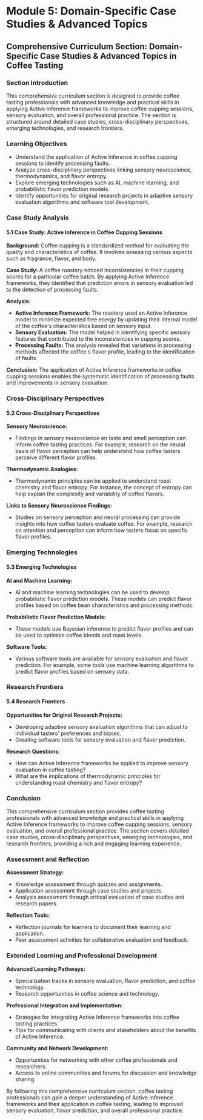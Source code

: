 # Module 5: Domain-Specific Case Studies & Advanced Topics

## Comprehensive Curriculum Section: Domain-Specific Case Studies & Advanced Topics in Coffee Tasting

### Section Introduction

This comprehensive curriculum section is designed to provide coffee tasting professionals with advanced knowledge and practical skills in applying Active Inference frameworks to improve coffee cupping sessions, sensory evaluation, and overall professional practice. The section is structured around detailed case studies, cross-disciplinary perspectives, emerging technologies, and research frontiers.

### Learning Objectives

- Understand the application of Active Inference in coffee cupping sessions to identify processing faults.
- Analyze cross-disciplinary perspectives linking sensory neuroscience, thermodynamics, and flavor entropy.
- Explore emerging technologies such as AI, machine learning, and probabilistic flavor prediction models.
- Identify opportunities for original research projects in adaptive sensory evaluation algorithms and software tool development.

### Case Study Analysis

#### 5.1 Case Study: Active Inference in Coffee Cupping Sessions

**Background:** Coffee cupping is a standardized method for evaluating the quality and characteristics of coffee. It involves assessing various aspects such as fragrance, flavor, and body.

**Case Study:** A coffee roastery noticed inconsistencies in their cupping scores for a particular coffee batch. By applying Active Inference frameworks, they identified that prediction errors in sensory evaluation led to the detection of processing faults.

**Analysis:** 
- **Active Inference Framework:** The roastery used an Active Inference model to minimize expected free energy by updating their internal model of the coffee's characteristics based on sensory input.
- **Sensory Evaluation:** The model helped in identifying specific sensory features that contributed to the inconsistencies in cupping scores.
- **Processing Faults:** The analysis revealed that variations in processing methods affected the coffee's flavor profile, leading to the identification of faults.

**Conclusion:** The application of Active Inference frameworks in coffee cupping sessions enables the systematic identification of processing faults and improvements in sensory evaluation.

### Cross-Disciplinary Perspectives

#### 5.2 Cross-Disciplinary Perspectives

**Sensory Neuroscience:**
- Findings in sensory neuroscience on taste and smell perception can inform coffee tasting practices. For example, research on the neural basis of flavor perception can help understand how coffee tasters perceive different flavor profiles.

**Thermodynamic Analogies:**
- Thermodynamic principles can be applied to understand roast chemistry and flavor entropy. For instance, the concept of entropy can help explain the complexity and variability of coffee flavors.

**Links to Sensory Neuroscience Findings:**
- Studies on sensory perception and neural processing can provide insights into how coffee tasters evaluate coffee. For example, research on attention and perception can inform how tasters focus on specific flavor profiles.

### Emerging Technologies

#### 5.3 Emerging Technologies

**AI and Machine Learning:**
- AI and machine learning technologies can be used to develop probabilistic flavor prediction models. These models can predict flavor profiles based on coffee bean characteristics and processing methods.

**Probabilistic Flavor Prediction Models:**
- These models use Bayesian inference to predict flavor profiles and can be used to optimize coffee blends and roast levels.

**Software Tools:**
- Various software tools are available for sensory evaluation and flavor prediction. For example, some tools use machine learning algorithms to predict flavor profiles based on sensory data.

### Research Frontiers

#### 5.4 Research Frontiers

**Opportunities for Original Research Projects:**
- Developing adaptive sensory evaluation algorithms that can adjust to individual tasters' preferences and biases.
- Creating software tools for sensory evaluation and flavor prediction.

**Research Questions:**
- How can Active Inference frameworks be applied to improve sensory evaluation in coffee tasting?
- What are the implications of thermodynamic principles for understanding roast chemistry and flavor entropy?

### Conclusion

This comprehensive curriculum section provides coffee tasting professionals with advanced knowledge and practical skills in applying Active Inference frameworks to improve coffee cupping sessions, sensory evaluation, and overall professional practice. The section covers detailed case studies, cross-disciplinary perspectives, emerging technologies, and research frontiers, providing a rich and engaging learning experience.

### Assessment and Reflection

**Assessment Strategy:**
- Knowledge assessment through quizzes and assignments.
- Application assessment through case studies and projects.
- Analysis assessment through critical evaluation of case studies and research papers.

**Reflection Tools:**
- Reflection journals for learners to document their learning and application.
- Peer assessment activities for collaborative evaluation and feedback.

### Extended Learning and Professional Development

**Advanced Learning Pathways:**
- Specialization tracks in sensory evaluation, flavor prediction, and coffee technology.
- Research opportunities in coffee science and technology.

**Professional Integration and Implementation:**
- Strategies for integrating Active Inference frameworks into coffee tasting practices.
- Tips for communicating with clients and stakeholders about the benefits of Active Inference.

**Community and Network Development:**
- Opportunities for networking with other coffee professionals and researchers.
- Access to online communities and forums for discussion and knowledge sharing.

By following this comprehensive curriculum section, coffee tasting professionals can gain a deeper understanding of Active Inference frameworks and their application in coffee tasting, leading to improved sensory evaluation, flavor prediction, and overall professional practice.